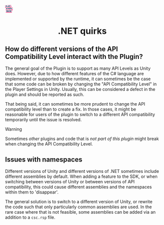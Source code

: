 <a href="/readme.md"><img src="/docs/images/PlayEveryWareLogo.gif" alt="README.md" width="5%"/></a>

# <div align="center"> .NET quirks </div>

## How do different versions of the API Compatibility Level interact with the Plugin?
The general goal of the Plugin is to support as many API Levels as Unity does.
However, due to how different features of the C# language are implemented or supported by the runtime, it can sometimes be the case that some code can be broken by changing the "API Compatibility Level" in the Player Settings in Unity. Usually, this can be considered a defect in the plugin and should be reported as such. 

That being said, it can sometimes be more prudent to change the API compatibility level than to create a fix. 
In those cases, it might be reasonable for users of the plugin to switch to a different API compatibility temporarily until the issue is resolved.

> [!WARNING]
> Sometimes _other_ plugins and code that is *not part of this plugin* might break when changing the API Compatibility Level.

## Issues with namespaces
Different versions of Unity and different versions of .NET sometimes include different assemblies by default. When adding a feature to the SDK, or when switching between versions of Unity or between versions of API compatibility, this could cause different assemblies and the namespaces within them to 'disappear'.

The general solution is to switch to a different version of Unity, or rewrite the code such that only particularly common assemblies are used. In the rare case where that is not feasible, some assemblies can be added via an addition to a `csc.rsp` file.